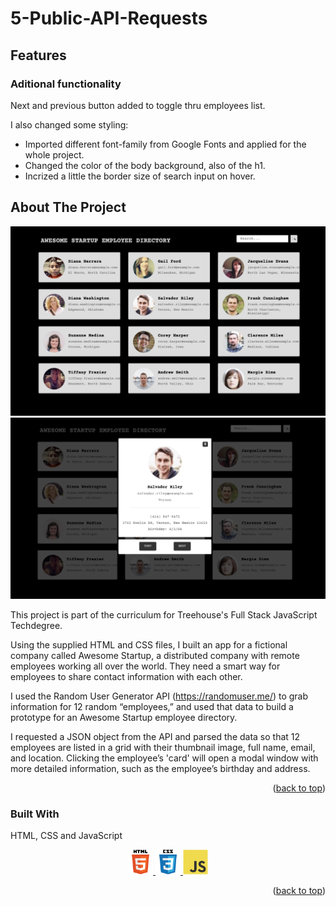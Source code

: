 # 5-Public-API-Requests

<!-- FEATURES -->

## Features

### Aditional functionality

Next and previous button added to toggle thru employees list.

I also changed some styling:
- Imported different font-family from Google Fonts and applied for the whole project.
- Changed the color of the body background, also of the h1.
- Incrized a little the border size of search input on hover.


<!-- ABOUT THE PROJECT -->

## About The Project

![Product screenshot](<Screenshot 2023-10-09 at 4.17.49 PM.png>)
![Product screenshot](<Screenshot 2023-10-09 at 4.18.00 PM.png>)

This project is part of the curriculum for Treehouse's Full Stack JavaScript Techdegree.

Using the supplied HTML and CSS files, I built an app for a fictional company called Awesome Startup, a distributed company with remote employees working all over the world. They need a smart way for employees to share contact information with each other.

I used the Random User Generator API (https://randomuser.me/) to grab information for 12 random “employees,” and used that data to build a prototype for an Awesome Startup employee directory.

I requested a JSON object from the API and parsed the data so that 12 employees are listed in a grid with their thumbnail image, full name, email, and location. Clicking the employee’s 'card' will open a modal window with more detailed information, such as the employee’s birthday and address.


<p align="right">(<a href="#readme-top">back to top</a>)</p>

<!-- BUILT WITH -->

### Built With

HTML, CSS and JavaScript

<p align="center"> <a href="https://www.w3.org/html/" target="_blank" rel="noreferrer"> <img src="https://raw.githubusercontent.com/devicons/devicon/master/icons/html5/html5-original-wordmark.svg" alt="html5" width="40" height="40"/> </a> <a href="https://www.w3schools.com/css/" target="_blank" rel="noreferrer"> <img src="https://raw.githubusercontent.com/devicons/devicon/master/icons/css3/css3-original-wordmark.svg" alt="css3" width="40" height="40"/> </a> <a href="https://developer.mozilla.org/en-US/docs/Web/JavaScript" target="_blank" rel="noreferrer"> <img src="https://raw.githubusercontent.com/devicons/devicon/master/icons/javascript/javascript-original.svg" alt="javascript" width="40" height="40"/> </a></p>

<p align="right">(<a href="#readme-top">back to top</a>)</p>